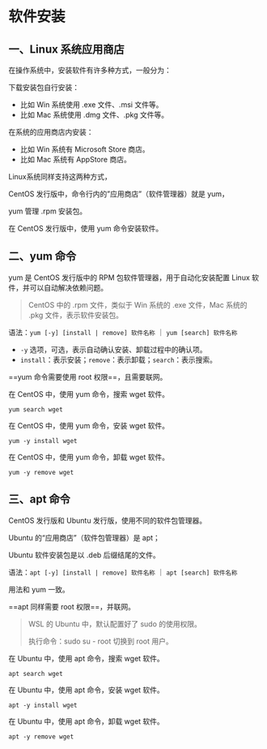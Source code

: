 # 软件安装

## 一、Linux 系统应用商店

在操作系统中，安装软件有许多种方式，一般分为：

下载安装包自行安装：

- 比如 Win 系统使用 .exe 文件、.msi 文件等。
- 比如 Mac 系统使用 .dmg 文件、.pkg 文件等。

在系统的应用商店内安装：

- 比如 Win 系统有 Microsoft Store 商店。
- 比如 Mac 系统有 AppStore 商店。

Linux系统同样支持这两种方式，

CentOS 发行版中，命令行内的”应用商店”（软件管理器）就是 yum，

yum 管理 .rpm 安装包。

在 CentOS 发行版中，使用 yum 命令安装软件。

## 二、yum 命令

yum 是 CentOS 发行版中的 RPM 包软件管理器，用于自动化安装配置 Linux 软件，并可以自动解决依赖问题。

> CentOS 中的 .rpm 文件，类似于 Win 系统的 .exe 文件，Mac 系统的 .pkg 文件，表示软件安装包。
>

语法：`yum [-y] [install | remove] 软件名称` ｜ `yum [search] 软件名称`

- `-y` 选项，可选，表示自动确认安装、卸载过程中的确认项。
- `install`：表示安装；`remove`：表示卸载；`search`：表示搜索。

==yum 命令需要使用 root 权限==，且需要联网。

在 CentOS 中，使用 yum 命令，搜索 wget 软件。

```shell
yum search wget
```

在 CentOS 中，使用 yum 命令，安装 wget 软件。

```shell
yum -y install wget
```

在 CentOS 中，使用 yum 命令，卸载 wget 软件。

```shell
yum -y remove wget
```

## 三、apt 命令

CentOS 发行版和 Ubuntu 发行版，使用不同的软件包管理器。

Ubuntu 的“应用商店”（软件包管理器）是 apt；

Ubuntu 软件安装包是以 .deb 后缀结尾的文件。

语法：`apt [-y] [install | remove] 软件名称` ｜ `apt [search] 软件名称`

用法和 yum 一致。

==apt 同样需要 root 权限==，并联网。

> WSL 的 Ubuntu 中，默认配置好了 sudo 的使用权限。
>
> 执行命令：sudo su - root 切换到 root 用户。

在 Ubuntu 中，使用 apt 命令，搜索 wget 软件。

```shell
apt search wget
```

在 Ubuntu 中，使用 apt 命令，安装 wget 软件。

```shell
apt -y install wget
```

在 Ubuntu 中，使用 apt 命令，卸载 wget 软件。

```shell
apt -y remove wget
```
